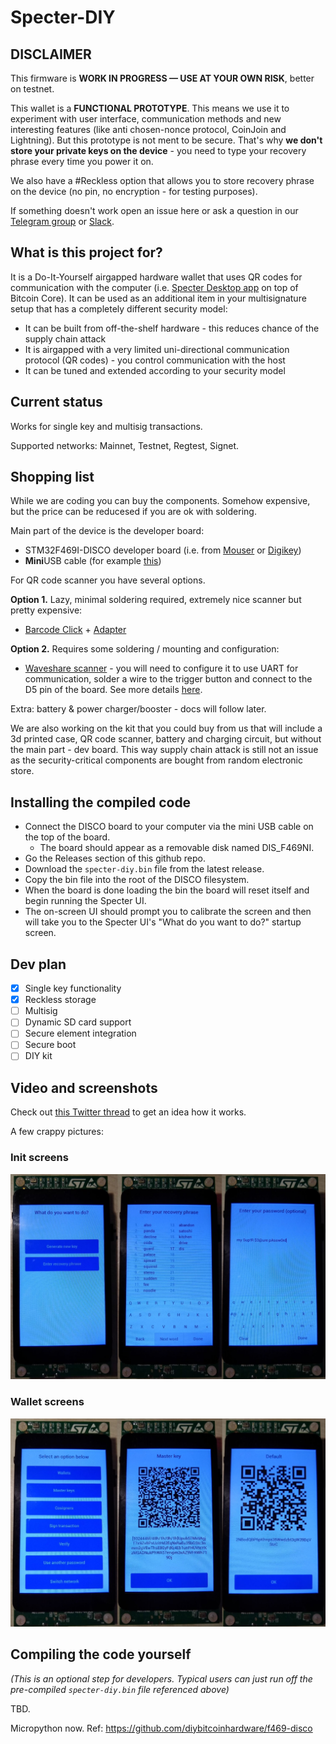 # Specter-DIY

## DISCLAIMER

This firmware is **WORK IN PROGRESS — USE AT YOUR OWN RISK**, better on testnet. 

This wallet is a **FUNCTIONAL PROTOTYPE**. This means we use it to experiment with user interface, communication methods and new interesting features (like anti chosen-nonce protocol, CoinJoin and Lightning). But this prototype is not ment to be secure. That's why **we don't store your private keys on the device** - you need to type your recovery phrase every time you power it on.

We also have a #Reckless option that allows you to store recovery phrase on the device (no pin, no encryption - for testing purposes).

If something doesn't work open an issue here or ask a question in our [Telegram group](https://t.me/spectersupport) or [Slack](https://join.slack.com/t/spectersupport/shared_invite/enQtNzY4MTQ2MTg0NDY1LWQzMGMzMTk2MWE2YmVmNzE3ODgxODIxNWRlMzJjZTZlMDBlMjA5YzVhZjQ0NzJlNmE0N2Q4MzE0ZGJiNjM4NTY).

## What is this project for?

It is a Do-It-Yourself airgapped hardware wallet that uses QR codes for communication with the computer (i.e. [Specter Desktop app](https://github.com/cryptoadvance/specter-desktop) on top of Bitcoin Core). It can be used as an additional item in your multisignature setup that has a completely different security model:

- It can be built from off-the-shelf hardware - this reduces chance of the supply chain attack
- It is airgapped with a very limited uni-directional communication protocol (QR codes) - you control communication with the host
- It can be tuned and extended according to your security model

## Current status

Works for single key and multisig transactions.

Supported networks: Mainnet, Testnet, Regtest, Signet.

## Shopping list

While we are coding you can buy the components. Somehow expensive, but the price can be reducesed if you are ok with soldering.

Main part of the device is the developer board:

- STM32F469I-DISCO developer board (i.e. from [Mouser](https://eu.mouser.com/ProductDetail/STMicroelectronics/STM32F469I-DISCO?qs=kWQV1gtkNndotCjy2DKZ4w==) or [Digikey](https://www.digikey.com/product-detail/en/stmicroelectronics/STM32F469I-DISCO/497-15990-ND/5428811))
- **Mini**USB cable (for example [this](https://eu.mouser.com/ProductDetail/Omron-Automation-and-Safety/USB-MINIUSB?qs=sGAEpiMZZMt93J8DTi5DC6y9EQiX1Vkv))

For QR code scanner you have several options.

**Option 1.** Lazy, minimal soldering required, extremely nice scanner but pretty expensive:

- [Barcode Click](https://www.mikroe.com/barcode-click) + [Adapter](https://www.mikroe.com/arduino-uno-click-shield)

**Option 2.** Requires some soldering / mounting and configuration:

- [Waveshare scanner](https://www.waveshare.com/barcode-scanner-module.htm) - you will need to configure it to use UART for communication, solder a wire to the trigger button and connect to the D5 pin of the board. See more details [here](docs/waveshare.md).

Extra: battery & power charger/booster - docs will follow later.

We are also working on the kit that you could buy from us that will include a 3d printed case, QR code scanner, battery and charging circuit, but without the main part - dev board. This way supply chain attack is still not an issue as the security-critical components are bought from random electronic store.

## Installing the compiled code
* Connect the DISCO board to your computer via the mini USB cable on the top of the board.
    * The board should appear as a removable disk named DIS_F469NI.
* Go the Releases section of this github repo.
* Download the `specter-diy.bin` file from the latest release.
* Copy the bin file into the root of the DISCO filesystem.
* When the board is done loading the bin the board will reset itself and begin running the Specter UI.
* The on-screen UI should prompt you to calibrate the screen and then will take you to the Specter UI's "What do you want to do?" startup screen.

## Dev plan

- [x] Single key functionality
- [x] Reckless storage
- [ ] Multisig
- [ ] Dynamic SD card support
- [ ] Secure element integration
- [ ] Secure boot
- [ ] DIY kit

## Video and screenshots

Check out [this Twitter thread](https://twitter.com/StepanSnigirev/status/1168923849699876881) to get an idea how it works.

A few crappy pictures:

### Init screens

![](./docs/pictures/init.jpg)

### Wallet screens

![](./docs/pictures/wallet.jpg)


## Compiling the code yourself
_(This is an optional step for developers. Typical users can just run off the pre-compiled `specter-diy.bin` file referenced above)_

TBD. 

Micropython now. Ref: https://github.com/diybitcoinhardware/f469-disco
